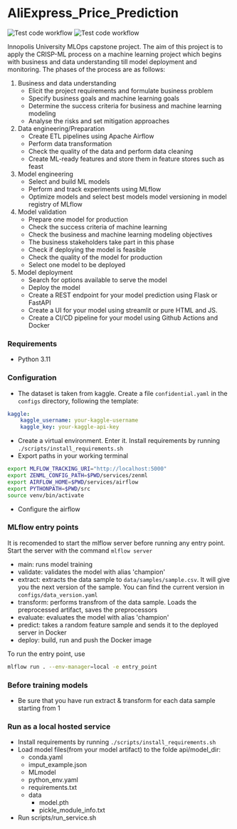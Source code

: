 # AliExpress_Price_Prediction
![Test code workflow](https://github.com/Nit31/AliExpress_Price_Prediction/actions/workflows/test-code.yaml/badge.svg)
![Test code workflow](https://github.com/Nit31/AliExpress_Price_Prediction/actions/workflows/validate-model.yaml/badge.svg)

 Innopolis University MLOps capstone project. The aim of this project is to apply the CRISP-ML process on a machine learning project which begins with business and data understanding till model deployment and monitoring. The phases of the process are as follows:

1. Business and data understanding
    - Elicit the project requirements and formulate business problem
    - Specify business goals and machine learning goals
    - Determine the success criteria for business and machine learning modeling
    - Analyse the risks and set mitigation approaches
2. Data engineering/Preparation
    - Create ETL pipelines using Apache Airflow
    - Perform data transformation
    - Check the quality of the data and perform data cleaning
    - Create ML-ready features and store them in feature stores such as feast
3. Model engineering
    - Select and build ML models
    - Perform and track experiments using MLflow
    - Optimize models and select best models
    model versioning in model registry of MLflow
4. Model validation
    - Prepare one model for production
    - Check the success criteria of machine learning
    - Check the business and machine learning modeling objectives
    - The business stakeholders take part in this phase
    - Check if deploying the model is feasible
    - Check the quality of the model for production
    - Select one model to be deployed
5. Model deployment
    - Search for options available to serve the model
    - Deploy the model
    - Create a REST endpoint for your model prediction using Flask or FastAPI
    - Create a UI for your model using streamlit or pure HTML and JS.
    - Create a CI/CD pipeline for your model using Github Actions and Docker

### Requirements
- Python 3.11
### Configuration
- The dataset is taken from kaggle. Create a file `confidential.yaml` in the `configs` directory, following the template:
```yaml
kaggle: 
    kaggle_username: your-kaggle-username
    kaggle_key: your-kaggle-api-key
```
- Create a virtual environment. Enter it. Install requirements by running `./scripts/install_requirements.sh`
- Export paths in your working terminal
```bash
export MLFLOW_TRACKING_URI="http://localhost:5000"
export ZENML_CONFIG_PATH=$PWD/services/zenml
export AIRFLOW_HOME=$PWD/services/airflow
export PYTHONPATH=$PWD/src
source venv/bin/activate
```
- Configure the airflow

### MLflow entry points
It is recomended to start the mlflow server before running any entry point. Start the server with the command `mlflow server`
- main: runs model training
- validate: validates the model with alias 'champion'
- extract: extracts the data sample to `data/samples/sample.csv`. It will give you the next version of the sample. You can find the current version in `configs/data_version.yaml`
- transform: performs transfrom of the data sample. Loads the preprocessed artifact, saves the preprocessors 
- evaluate: evaluates the model with alias 'champion'
- predict: takes a random feature sample and sends it to the deployed server in Docker
- deploy: build, run and push the Docker image

To run the entry point, use
```bash
mlflow run . --env-manager=local -e entry_point
```

### Before training models
- Be sure that you have run extract & transform for each data sample starting from 1

### Run as a local hosted service
- Install requirements by running `./scripts/install_requirements.sh`
- Load model files(from your model artifact) to the folde api/model_dir:
    - conda.yaml
    - imput_example.json
    - MLmodel
    - python_env.yaml
    - requirements.txt
    - data
        - model.pth
        - pickle_module_info.txt
- Run scripts/run_service.sh

